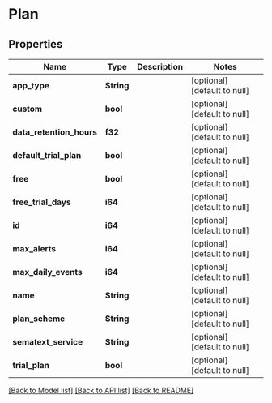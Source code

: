 # Plan

## Properties

| Name                     | Type       | Description | Notes                        |
| ------------------------ | ---------- | ----------- | ---------------------------- |
| **app_type**             | **String** |             | [optional] [default to null] |
| **custom**               | **bool**   |             | [optional] [default to null] |
| **data_retention_hours** | **f32**    |             | [optional] [default to null] |
| **default_trial_plan**   | **bool**   |             | [optional] [default to null] |
| **free**                 | **bool**   |             | [optional] [default to null] |
| **free_trial_days**      | **i64**    |             | [optional] [default to null] |
| **id**                   | **i64**    |             | [optional] [default to null] |
| **max_alerts**           | **i64**    |             | [optional] [default to null] |
| **max_daily_events**     | **i64**    |             | [optional] [default to null] |
| **name**                 | **String** |             | [optional] [default to null] |
| **plan_scheme**          | **String** |             | [optional] [default to null] |
| **sematext_service**     | **String** |             | [optional] [default to null] |
| **trial_plan**           | **bool**   |             | [optional] [default to null] |

[[Back to Model list]](../README.md#documentation-for-models) [[Back to API list]](../README.md#documentation-for-api-endpoints) [[Back to README]](../README.md)
